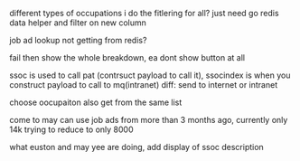different types of occupations i do the fitlering for all?
	just need go redis data helper and filter on new column

job ad lookup not getting from redis?

fail then show the whole breakdown, ea dont show button at all

ssoc is used to call pat (contrsuct payload to call it),
ssocindex is when you construct payload to call to mq(intranet)
diff: send to internet or intranet

choose oocupaiton also get from the same list

come to may can use job ads from more than 3 months ago,
currently only 14k
trying to reduce to only 8000

what euston and may yee are doing, add display of ssoc description
